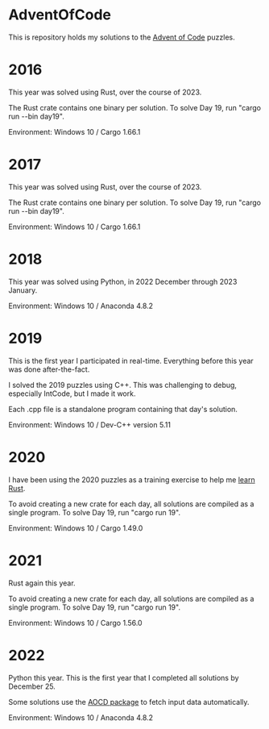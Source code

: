 # AdventOfCode

This is repository holds my solutions to the [Advent of Code](https://adventofcode.com/) puzzles.

# 2016

This year was solved using Rust, over the course of 2023.

The Rust crate contains one binary per solution. To solve Day 19, run "cargo run --bin day19".

Environment: Windows 10 / Cargo 1.66.1

# 2017

This year was solved using Rust, over the course of 2023.

The Rust crate contains one binary per solution. To solve Day 19, run "cargo run --bin day19".

Environment: Windows 10 / Cargo 1.66.1

# 2018

This year was solved using Python, in 2022 December through 2023 January.

Environment: Windows 10 / Anaconda 4.8.2

# 2019

This is the first year I participated in real-time.  Everything before this year was done after-the-fact.

I solved the 2019 puzzles using C++.  This was challenging to debug, especially IntCode, but I made it work.

Each .cpp file is a standalone program containing that day's solution.

Environment: Windows 10 / Dev-C++ version 5.11

# 2020

I have been using the 2020 puzzles as a training exercise to help me [learn Rust](https://doc.rust-lang.org/stable/rust-by-example/index.html).

To avoid creating a new crate for each day, all solutions are compiled as a single program.  To solve Day 19, run "cargo run 19".

Environment: Windows 10 / Cargo 1.49.0

# 2021

Rust again this year.

To avoid creating a new crate for each day, all solutions are compiled as a single program.  To solve Day 19, run "cargo run 19".

Environment: Windows 10 / Cargo 1.56.0

# 2022

Python this year.  This is the first year that I completed all solutions by December 25.

Some solutions use the [AOCD package](https://pypi.org/project/advent-of-code-data/) to fetch input data automatically.

Environment: Windows 10 / Anaconda 4.8.2
